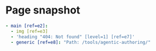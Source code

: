 # Page snapshot

```yaml
- main [ref=e2]:
  - img [ref=e3]
  - 'heading "404: Not found" [level=1] [ref=e7]'
  - generic [ref=e8]: "Path: /tools/agentic-authoring/"
```